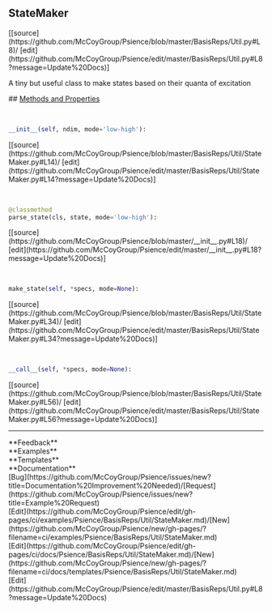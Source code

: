 ## <a id="Psience.BasisReps.Util.StateMaker">StateMaker</a> 

<div class="docs-source-link" markdown="1">
[[source](https://github.com/McCoyGroup/Psience/blob/master/BasisReps/Util.py#L8)/
[edit](https://github.com/McCoyGroup/Psience/edit/master/BasisReps/Util.py#L8?message=Update%20Docs)]
</div>

A tiny but useful class to make states based on their quanta
of excitation







<div class="collapsible-section">
 <div class="collapsible-section collapsible-section-header" markdown="1">
## <a class="collapse-link" data-toggle="collapse" href="#methods" markdown="1"> Methods and Properties</a> <a class="float-right" data-toggle="collapse" href="#methods"><i class="fa fa-chevron-down"></i></a>
 </div>
 <div class="collapsible-section collapsible-section-body collapse show" id="methods" markdown="1">
 
<a id="Psience.BasisReps.Util.StateMaker.__init__" class="docs-object-method">&nbsp;</a> 
```python
__init__(self, ndim, mode='low-high'): 
```
<div class="docs-source-link" markdown="1">
[[source](https://github.com/McCoyGroup/Psience/blob/master/BasisReps/Util/StateMaker.py#L14)/
[edit](https://github.com/McCoyGroup/Psience/edit/master/BasisReps/Util/StateMaker.py#L14?message=Update%20Docs)]
</div>


<a id="Psience.BasisReps.Util.StateMaker.parse_state" class="docs-object-method">&nbsp;</a> 
```python
@classmethod
parse_state(cls, state, mode='low-high'): 
```
<div class="docs-source-link" markdown="1">
[[source](https://github.com/McCoyGroup/Psience/blob/master/__init__.py#L18)/
[edit](https://github.com/McCoyGroup/Psience/edit/master/__init__.py#L18?message=Update%20Docs)]
</div>


<a id="Psience.BasisReps.Util.StateMaker.make_state" class="docs-object-method">&nbsp;</a> 
```python
make_state(self, *specs, mode=None): 
```
<div class="docs-source-link" markdown="1">
[[source](https://github.com/McCoyGroup/Psience/blob/master/BasisReps/Util/StateMaker.py#L34)/
[edit](https://github.com/McCoyGroup/Psience/edit/master/BasisReps/Util/StateMaker.py#L34?message=Update%20Docs)]
</div>


<a id="Psience.BasisReps.Util.StateMaker.__call__" class="docs-object-method">&nbsp;</a> 
```python
__call__(self, *specs, mode=None): 
```
<div class="docs-source-link" markdown="1">
[[source](https://github.com/McCoyGroup/Psience/blob/master/BasisReps/Util/StateMaker.py#L56)/
[edit](https://github.com/McCoyGroup/Psience/edit/master/BasisReps/Util/StateMaker.py#L56?message=Update%20Docs)]
</div>
 </div>
</div>












---


<div markdown="1" class="text-secondary">
<div class="container">
  <div class="row">
   <div class="col" markdown="1">
**Feedback**   
</div>
   <div class="col" markdown="1">
**Examples**   
</div>
   <div class="col" markdown="1">
**Templates**   
</div>
   <div class="col" markdown="1">
**Documentation**   
</div>
   <div class="col" markdown="1">
   
</div>
   <div class="col" markdown="1">
   
</div>
   <div class="col" markdown="1">
   
</div>
</div>
  <div class="row">
   <div class="col" markdown="1">
[Bug](https://github.com/McCoyGroup/Psience/issues/new?title=Documentation%20Improvement%20Needed)/[Request](https://github.com/McCoyGroup/Psience/issues/new?title=Example%20Request)   
</div>
   <div class="col" markdown="1">
[Edit](https://github.com/McCoyGroup/Psience/edit/gh-pages/ci/examples/Psience/BasisReps/Util/StateMaker.md)/[New](https://github.com/McCoyGroup/Psience/new/gh-pages/?filename=ci/examples/Psience/BasisReps/Util/StateMaker.md)   
</div>
   <div class="col" markdown="1">
[Edit](https://github.com/McCoyGroup/Psience/edit/gh-pages/ci/docs/Psience/BasisReps/Util/StateMaker.md)/[New](https://github.com/McCoyGroup/Psience/new/gh-pages/?filename=ci/docs/templates/Psience/BasisReps/Util/StateMaker.md)   
</div>
   <div class="col" markdown="1">
[Edit](https://github.com/McCoyGroup/Psience/edit/master/BasisReps/Util.py#L8?message=Update%20Docs)   
</div>
   <div class="col" markdown="1">
   
</div>
   <div class="col" markdown="1">
   
</div>
   <div class="col" markdown="1">
   
</div>
</div>
</div>
</div>